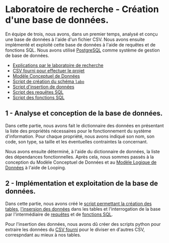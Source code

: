 # Laboratoire de recherche - Création d'une base de données.

En équipe de trois, nous avons, dans un premier temps, analysé et conçu une base de données à l'aide d'un fichier CSV. Nous avons ensuite implémenté et exploité cette base de données à l'aide de requêtes et de fonctions SQL. Nous avons utilisé [PostgreSQL](https://www.postgresql.org/) comme système de gestion de base de données.

- [Explications par le laboratoire de recherche](explications.pdf)
- [CSV fourni pour effectuer le projet](personnelLabo.csv)
- [Modèle Conceptuel de Données](analyse-conception/mld.PNG)
- [Script de création du schéma ``labo``](implementation-exploitation/creationTables.sql)
- [Script d'insertion de données](implementation-exploitation/insertionDonnes.sql)
- [Script des requêtes SQL](implementation-exploitation/requetes.sql)
- [Script des fonctions SQL](implementation-exploitation/fonctions.sql)

## 1 - Analyse et conception de la base de données.

Dans cette partie, nous avons fait le dictionnaire des données en présentant la liste des propriétés nécessaires pour le fonctionnement du système d'information. Pour chaque propriété, nous avons indiqué son nom, son code, son type, sa taille et les éventuelles contraintes la concernant.

Nous avons ensuite déterminé, à l'aide du dictionnaire de données, la liste des dépendances fonctionnelles. Après cela, nous sommes passés à la conception du Modèle Conceptuel de Données et au [Modèle Logique de Données](analyse-conception/mld.PNG) à l'aide de Looping.

## 2 - Implémentation et exploitation de la base de données.

Dans cette partie, nous avons créé le [script permettant la création des tables](implementation-exploitation/creationTables.sql), [l'insersion des données](implementation-exploitation/insertionDonnes.sql) dans les tables et l'interrogation de la base par l'intermédiaire de [requêtes](implementation-exploitation/requetes.sql) et de [fonctions SQL](implementation-exploitation/fonctions.sql).

Pour l'insertion des données, nous avons dû créer des scripts python pour extraire les données du [CSV fourni](personnelLabo.csv) pour le diviser en d'autres CSV, correspndant au mieux à nos tables.